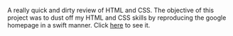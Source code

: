 A really quick and dirty review of HTML and CSS. The objective of this project was to dust off my HTML and CSS skills by reproducing the google homepage in a swift manner. Click <a href="https://hoangtommy.github.io/google_homepage/" target="_blank">here</a> to see it. 
